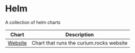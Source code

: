# Helm
A collection of helm charts

| Chart        | Description |
|--------------|-------------|
| [Website](./charts/website) | Chart that runs the curium.rocks website  | 